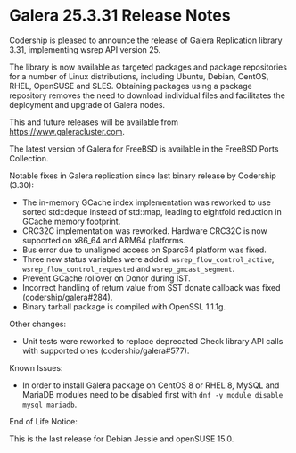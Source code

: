 # Galera 25.3.31 Release Notes

Codership is pleased to announce the release of Galera Replication library 3.31, implementing wsrep API version 25.

The library is now available as targeted packages and package repositories for a number of Linux distributions, including Ubuntu, Debian, CentOS, RHEL, OpenSUSE and SLES. Obtaining packages using a package repository removes the need to download individual files and facilitates the deployment and upgrade of Galera nodes.

This and future releases will be available from https://www.galeracluster.com.

The latest version of Galera for FreeBSD is available in the FreeBSD Ports Collection.

Notable fixes in Galera replication since last binary release by Codership (3.30):

* The in-memory GCache index implementation was reworked to use sorted std::deque instead of std::map, leading to eightfold reduction in GCache memory footprint.
* CRC32C implementation was reworked. Hardware CRC32C is now supported on x86\_64 and ARM64 platforms.
* Bus error due to unaligned access on Sparc64 platform was fixed.
* Three new status variables were added: `wsrep_flow_control_active`, `wsrep_flow_control_requested` and `wsrep_gmcast_segment`.
* Prevent GCache rollover on Donor during IST.
* Incorrect handling of return value from SST donate callback was fixed (codership/galera#284).
* Binary tarball package is compiled with OpenSSL 1.1.1g.

Other changes:

* Unit tests were reworked to replace deprecated Check library API calls with supported ones (codership/galera#577).

Known Issues:

* In order to install Galera package on CentOS 8 or RHEL 8, MySQL and MariaDB modules need to be disabled first with `dnf -y module disable mysql mariadb`.

End of Life Notice:

This is the last release for Debian Jessie and openSUSE 15.0.
